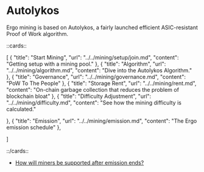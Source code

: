 # Autolykos

Ergo mining is based on Autolykos, a fairly launched efficient ASIC-resistant Proof of Work algorithm. 

::cards::

[
  {
    "title": "Start Mining",
    "url": "../../mining/setup/join.md",
    "content": "Getting setup with a mining pool."
  },
  {
    "title": "Algorithm",
    "url": "../../mining/algorithm.md",
    "content": "Dive into the Autolykos Algorithm."    
  },
  {
    "title": "Governance",
    "url": "../../mining/governance.md",
    "content": "PoW To The People"
  },
  {
    "title": "Storage Rent",
    "url": "../../mining/rent.md",
    "content": "On-chain garbage collection that reduces the problem of blockchain bloat"
  },
  {
    "title": "Difficulty Adjustment",
    "url": "../../mining/difficulty.md",
    "content": "See how the mining difficulty is calculated."

  },
  {
    "title": "Emission",
    "url": "../../mining/emission.md",
    "content": "The Ergo emission schedule"
  },

]

::/cards::


- [How will miners be supported after emission ends?](faq.md#how-will-miners-be-supported-after-emissions)
